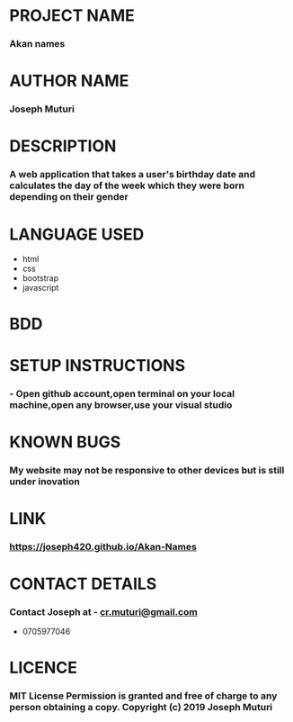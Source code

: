 # PROJECT NAME
### Akan names

# AUTHOR NAME
### Joseph Muturi

# DESCRIPTION
### A web application that takes a user's birthday date and calculates the day of the week which they were born depending on their gender


# LANGUAGE USED
- html
- css
- bootstrap
- javascript

# BDD
### 


# SETUP INSTRUCTIONS
### - Open github account,open terminal on your local machine,open any browser,use your visual studio

# KNOWN BUGS
### My website may not be responsive to other devices but is still under inovation

# LINK
### https://joseph420.github.io/Akan-Names

# CONTACT DETAILS
### Contact Joseph at - cr.muturi@gmail.com
- 0705977046

# LICENCE
### MIT License Permission is granted and free of charge to any person obtaining a copy. Copyright (c) 2019 Joseph Muturi

